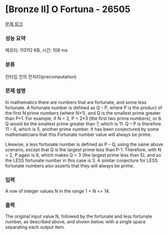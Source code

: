 # [Bronze II] O Fortuna - 26505 

[문제 링크](https://www.acmicpc.net/problem/26505) 

### 성능 요약

메모리: 113112 KB, 시간: 108 ms

### 분류

런타임 전의 전처리(precomputation)

### 문제 설명

<p>In mathematics there are numbers that are fortunate, and some less fortunate. A fortunate number is defined as Q – P, where P is the product of the first N prime numbers (where N>1), and Q is the smallest prime greater than P+1. For example, if N = 2, P = 2*3 (the first two prime numbers), or 6. Q would be the smallest prime greater than 7, which is 11. Q – P is therefore 11 – 6, which is 5, another prime number. It has been conjectured by some mathematicians that this Fortunate number value will always be prime.</p>

<p>Likewise, a less fortunate number is defined as P – Q, using the same above scenario, except that Q is the largest prime less than P-1. Therefore, with N = 2, P again is 6, which makes Q = 3 (the largest prime less than 5), and so the LESS fortunate number in this case is 3. A similar conjecture for LESS fortunate numbers also asserts that they will always be prime.</p>

### 입력 

 <p>A row of integer values N in the range 1 < N <= 14.</p>

### 출력 

 <p>The original input value N, followed by the fortunate and less fortunate number, as described above, and shown below, with a single space separating each output item.</p>

